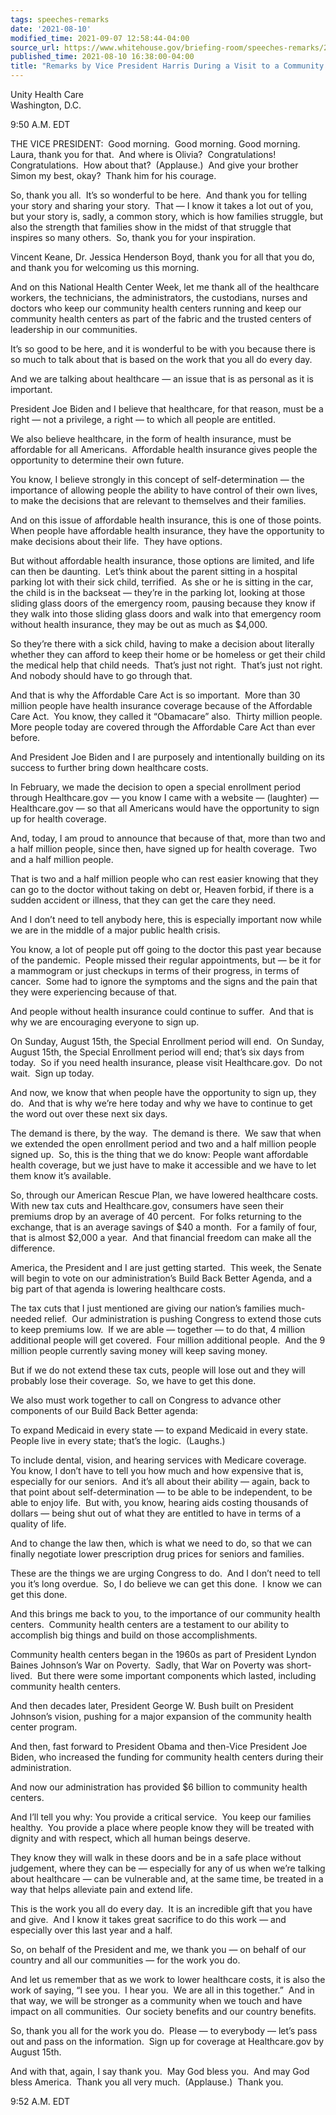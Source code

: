 ```yaml
---
tags: speeches-remarks
date: '2021-08-10'
modified_time: 2021-09-07 12:58:44-04:00
source_url: https://www.whitehouse.gov/briefing-room/speeches-remarks/2021/08/10/remarks-by-vice-president-harris-during-a-visit-to-a-community-health-center/
published_time: 2021-08-10 16:38:00-04:00
title: "Remarks by Vice President Harris During a Visit to a Community Health\_Center"
---
```

 
Unity Health Care  
Washington, D.C.

9:50 A.M. EDT  
  
THE VICE PRESIDENT:  Good morning.  Good morning. Good morning.  Laura,
thank you for that.  And where is Olivia?  Congratulations! 
Congratulations.  How about that?  (Applause.)  And give your brother
Simon my best, okay?  Thank him for his courage.  
  
So, thank you all.  It’s so wonderful to be here.  And thank you for
telling your story and sharing your story.  That — I know it takes a lot
out of you, but your story is, sadly, a common story, which is how
families struggle, but also the strength that families show in the midst
of that struggle that inspires so many others.  So, thank you for your
inspiration.  
  
Vincent Keane, Dr. Jessica Henderson Boyd, thank you for all that you
do, and thank you for welcoming us this morning.  
  
And on this National Health Center Week, let me thank all of the
healthcare workers, the technicians, the administrators, the custodians,
nurses and doctors who keep our community health centers running and
keep our community health centers as part of the fabric and the trusted
centers of leadership in our communities.  
  
It’s so good to be here, and it is wonderful to be with you because
there is so much to talk about that is based on the work that you all do
every day.  
  
And we are talking about healthcare — an issue that is as personal as it
is important.  
  
President Joe Biden and I believe that healthcare, for that reason, must
be a right — not a privilege, a right — to which all people are
entitled.  
  
We also believe healthcare, in the form of health insurance, must be
affordable for all Americans.  Affordable health insurance gives people
the opportunity to determine their own future.  
  
You know, I believe strongly in this concept of self-determination — the
importance of allowing people the ability to have control of their own
lives, to make the decisions that are relevant to themselves and their
families.  
  
And on this issue of affordable health insurance, this is one of those
points.  When people have affordable health insurance, they have the
opportunity to make decisions about their life.  They have options.  
  
But without affordable health insurance, those options are limited, and
life can then be daunting.  Let’s think about the parent sitting in a
hospital parking lot with their sick child, terrified.  As she or he is
sitting in the car, the child is in the backseat — they’re in the
parking lot, looking at those sliding glass doors of the emergency room,
pausing because they know if they walk into those sliding glass doors
and walk into that emergency room without health insurance, they may be
out as much as $4,000.  
  
So they’re there with a sick child, having to make a decision about
literally whether they can afford to keep their home or be homeless or
get their child the medical help that child needs.  That’s just not
right.  That’s just not right.  And nobody should have to go through
that.  
  
And that is why the Affordable Care Act is so important.  More than 30
million people have health insurance coverage because of the Affordable
Care Act.  You know, they called it “Obamacare” also.  Thirty million
people.  More people today are covered through the Affordable Care Act
than ever before.  
  
And President Joe Biden and I are purposely and intentionally building
on its success to further bring down healthcare costs.  
  
In February, we made the decision to open a special enrollment period
through Healthcare.gov — you know I came with a website — (laughter) —
Healthcare.gov — so that all Americans would have the opportunity to
sign up for health coverage.  
  
And, today, I am proud to announce that because of that, more than two
and a half million people, since then, have signed up for health
coverage.  Two and a half million people.   
  
That is two and a half million people who can rest easier knowing that
they can go to the doctor without taking on debt or, Heaven forbid, if
there is a sudden accident or illness, that they can get the care they
need.  
  
And I don’t need to tell anybody here, this is especially important now
while we are in the middle of a major public health crisis.  
  
You know, a lot of people put off going to the doctor this past year
because of the pandemic.  People missed their regular appointments, but
— be it for a mammogram or just checkups in terms of their progress, in
terms of cancer.  Some had to ignore the symptoms and the signs and the
pain that they were experiencing because of that.   
  
And people without health insurance could continue to suffer.  And that
is why we are encouraging everyone to sign up.  
  
On Sunday, August 15th, the Special Enrollment period will end.  On
Sunday, August 15th, the Special Enrollment period will end; that’s six
days from today.  So if you need health insurance, please visit
Healthcare.gov.  Do not wait.  Sign up today.  
  
And now, we know that when people have the opportunity to sign up, they
do.  And that is why we’re here today and why we have to continue to get
the word out over these next six days.   
  
The demand is there, by the way.  The demand is there.  We saw that when
we extended the open enrollment period and two and a half million people
signed up.  So, this is the thing that we do know: People want
affordable health coverage, but we just have to make it accessible and
we have to let them know it’s available.  
  
So, through our American Rescue Plan, we have lowered healthcare costs. 
With new tax cuts and Healthcare.gov, consumers have seen their premiums
drop by an average of 40 percent.  For folks returning to the exchange,
that is an average savings of $40 a month.  For a family of four, that
is almost $2,000 a year.  And that financial freedom can make all the
difference.  
  
America, the President and I are just getting started.  This week, the
Senate will begin to vote on our administration’s Build Back Better
Agenda, and a big part of that agenda is lowering healthcare costs.  
  
The tax cuts that I just mentioned are giving our nation’s families
much-needed relief.  Our administration is pushing Congress to extend
those cuts to keep premiums low.  If we are able — together — to do
that, 4 million additional people will get covered.  Four million
additional people.  And the 9 million people currently saving money will
keep saving money.  
  
But if we do not extend these tax cuts, people will lose out and they
will probably lose their coverage.  So, we have to get this done.   
  
We also must work together to call on Congress to advance other
components of our Build Back Better agenda:  
  
To expand Medicaid in every state — to expand Medicaid in every state. 
People live in every state; that’s the logic.  (Laughs.)  
  
To include dental, vision, and hearing services with Medicare coverage. 
You know, I don’t have to tell you how much and how expensive that is,
especially for our seniors.  And it’s all about their ability — again,
back to that point about self-determination — to be able to be
independent, to be able to enjoy life.  But with, you know, hearing aids
costing thousands of dollars — being shut out of what they are entitled
to have in terms of a quality of life.   
  
And to change the law then, which is what we need to do, so that we can
finally negotiate lower prescription drug prices for seniors and
families.  
  
These are the things we are urging Congress to do.  And I don’t need to
tell you it’s long overdue.  So, I do believe we can get this done.  I
know we can get this done.  
  
And this brings me back to you, to the importance of our community
health centers.  Community health centers are a testament to our ability
to accomplish big things and build on those accomplishments.  
  
Community health centers began in the 1960s as part of President Lyndon
Baines Johnson’s War on Poverty.  Sadly, that War on Poverty was
short-lived.  But there were some important components which lasted,
including community health centers.  
  
And then decades later, President George W. Bush built on President
Johnson’s vision, pushing for a major expansion of the community health
center program.  
  
And then, fast forward to President Obama and then-Vice President Joe
Biden, who increased the funding for community health centers during
their administration.  
  
And now our administration has provided $6 billion to community health
centers.  
  
And I’ll tell you why: You provide a critical service.  You keep our
families healthy.  You provide a place where people know they will be
treated with dignity and with respect, which all human beings
deserve.   
  
They know they will walk in these doors and be in a safe place without
judgement, where they can be — especially for any of us when we’re
talking about healthcare — can be vulnerable and, at the same time, be
treated in a way that helps alleviate pain and extend life.   
  
This is the work you all do every day.  It is an incredible gift that
you have and give.  And I know it takes great sacrifice to do this work
— and especially over this last year and a half.  
  
So, on behalf of the President and me, we thank you — on behalf of our
country and all our communities — for the work you do.   
  
And let us remember that as we work to lower healthcare costs, it is
also the work of saying, “I see you.  I hear you.  We are all in this
together.”  And in that way, we will be stronger as a community when we
touch and have impact on all communities.  Our society benefits and our
country benefits.   
  
So, thank you all for the work you do.  Please — to everybody — let’s
pass out and pass on the information.  Sign up for coverage at
Healthcare.gov by August 15th.  
  
And with that, again, I say thank you.  May God bless you.  And may God
bless America.  Thank you all very much.  (Applause.)  Thank you.  
  
9:52 A.M. EDT
